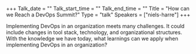 +++
Talk_date = ""
Talk_start_time = ""
Talk_end_time = ""
Title = "How can we Reach a DevOps Summit?"
Type = "talk"
Speakers = ["niels-harre"]
+++

Implementing DevOps in an organization meets many challenges. It could include changes in tool stack, technology, and organizational structures. With the knowledge we have today, what learnings can we apply when implementing DevOps in an organization?
